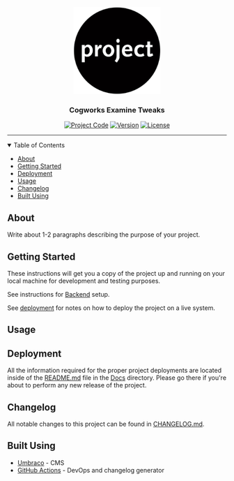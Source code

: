 <p align="center">
  <a href="" rel="noopener">
  <img width="200px" height="200px" src="Docs/img/logo.jpg" alt="Project logo"></a>
</p>

<h3 align="center">Cogworks Examine Tweaks</h3>

<div align="center">

[![Project Code](https://img.shields.io/static/v1?label=&message=Cogworks.Examine.Tweaks&color=lightgray&style=flat-square)]() [![Version](https://img.shields.io/static/v1?label=&message=version&color=informational&style=flat-square)](https://github.com/thecogworks/Cogworks.Examine.Tweaks/releases) [![License](https://img.shields.io/badge/license-MIT-4c9182.svg)](LICENSE.md)

</div>

---

<details open="open">
<summary>Table of Contents</summary>

- [About](#about)
- [Getting Started](#getting_started)
- [Deployment](#deployment)
- [Usage](#usage)
- [Changelog](#changelog)
- [Built Using](#built_using)

</details>

## About <a name = "about"></a>

Write about 1-2 paragraphs describing the purpose of your project.

## Getting Started <a name = "getting_started"></a>

These instructions will get you a copy of the project up and running on your local machine for development and testing purposes.

See instructions for [Backend](Source/README.md) setup.

See [deployment](#deployment) for notes on how to deploy the project on a live system.

## Usage <a name="usage"></a>


## Deployment <a name = "deployment"></a>

All the information required for the proper project deployments are located inside of the [README.md](Docs/Deployment.md) file in the [Docs](Docs/) directory. Please go there if you're about to perform any new release of the project.

## Changelog <a name = "changelog"></a>

All notable changes to this project can be found in [CHANGELOG.md](CHANGELOG.md).

## Built Using <a name = "built_using"></a>

- [Umbraco](https://umbraco.com/) - CMS
- [GitHub Actions](https://docs.github.com/en/free-pro-team@latest/actions) - DevOps and changelog generator

